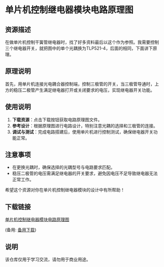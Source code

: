 # 单片机控制继电器模块电路原理图

## 资源描述

在做单片机控制干簧管继电器时，找了好多资料最后以这个作为参照。我需要控制三个继电器开关，就把图中的单个光耦换为TLP521-4，后面的相同，下面讲下原理。

## 原理说明

首先，用单片机连接光电耦合器控制端，控制三极管的开关，当三极管导通时，上方的稳压二极管产生满足继电器打开或关闭要求的电压，实现继电器开关功能。

## 使用说明

1. **下载资源**：点击下载按钮获取电路原理图文件。
2. **参考设计**：根据原理图进行电路设计，特别注意光耦的选择和三极管的连接。
3. **调试与测试**：完成电路搭建后，使用单片机进行控制测试，确保继电器开关功能正常。

## 注意事项

- 在更换光耦时，确保选择的光耦型号与电路要求匹配。
- 稳压二极管的电压需满足继电器的开关要求，避免因电压不足导致继电器无法正常工作。

希望这个资源对你在单片机控制继电器模块的设计中有所帮助！

## 下载链接
[单片机控制继电器模块电路原理图](https://pan.quark.cn/s/64302c9697b7) 

(备用: [备用下载](https://pan.baidu.com/s/1fg4FbfSV8uT3aoRDjMU60A?pwd=1234))

## 说明

该仓库仅用于学习交流，请勿用于商业用途。
